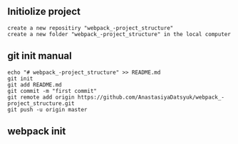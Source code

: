 Initiolize project
------------------
    create a new repositiry "webpack_-project_structure"
    create a new folder "webpack_-project_structure" in the local computer
    
git init manual
---------------

    echo "# webpack_-project_structure" >> README.md
    git init
    git add README.md
    git commit -m "first commit"
    git remote add origin https://github.com/AnastasiyaDatsyuk/webpack_-project_structure.git
    git push -u origin master

webpack init
------------



